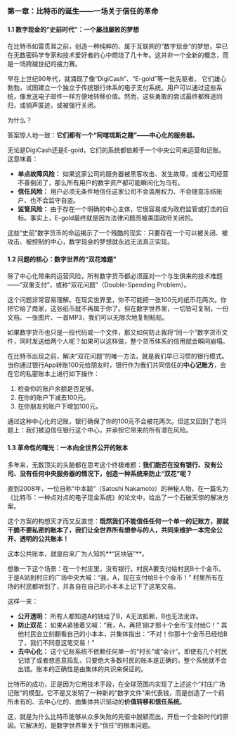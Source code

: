 ### **第一章：比特币的诞生——一场关于信任的革命**

#### **1.1 数字现金的“史前时代”：一个屡战屡败的梦想**

在比特币如雷贯耳之前，创造一种纯粹的、属于互联网的“数字现金”的梦想，早已在无数密码学专家和技术爱好者的心中燃烧了几十年。这并非一个全新的概念，而是一场跨越世纪的接力赛。

早在上世纪90年代，就涌现了像“DigiCash”、“E-gold”等一批先驱者。 它们雄心勃勃，试图建立一个独立于传统银行体系的电子支付系统。用户可以通过这些系统，像发送电子邮件一样方便地转移价值。然而，这些勇敢的尝试最终都殊途同归，或销声匿迹，或被强行关闭。

为什么？

答案惊人地一致：**它们都有一个“阿喀琉斯之踵”——中心化的服务器。**

无论是DigiCash还是E-gold，它们的系统都依赖于一个中央公司来运营和记账。 这意味着：
*   **单点故障风险：** 如果这家公司的服务器被黑客攻击、发生故障，或者公司经营不善倒闭了，那么所有用户的数字资产都可能瞬间化为乌有。
*   **信任风险：** 用户必须无条件地信任这家公司不会滥用权力、不会随意冻结账户、也不会监守自盗。
*   **监管风险：** 由于存在一个明确的中心主体，它很容易成为政府监管或打击的目标。事实上，E-gold最终就是因为法律问题而被美国政府关闭的。

这些“史前”数字货币的命运揭示了一个残酷的现实：只要存在一个可以被关闭、被攻击、被控制的中心，数字现金的梦想就永远无法真正实现。

#### **1.2 问题的核心：数字世界的“双花难题”**

除了中心化带来的运营风险，所有数字货币都必须面对一个与生俱来的技术难题——“双重支付”，或称“双花问题”（Double-Spending Problem）。

这个问题非常容易理解。在现实世界里，你不可能把一张100元的纸币花两次。你把它给了商家，这张纸币就不再属于你了。但在数字世界里，一切皆可复制。一份文档、一张图片、一首MP3，我们可以无限次地复制粘贴。

如果数字货币也只是一段代码或一个文件，那又如何防止我将“同一个”数字货币文件，同时发送给两个人呢？如果可以这样做，整个货币体系的信用就会瞬间崩塌。

在比特币出现之前，解决“双花问题”的唯一方法，就是我们早已习惯的银行模式。当你通过银行App转账100元给朋友时，银行作为我们共同信任的**中心记账方**，会在它的私密账本上进行如下操作：
1.  检查你的账户余额是否足够。
2.  在你的账户下减去100元。
3.  在你朋友的账户下增加100元。

通过这种中心化的记账，银行确保了你的100元不会被花两次。但这又回到了老问题上：我们被迫信任银行这个中心，并承担它带来的所有潜在风险。

#### **1.3 革命性的曙光：一本向全世界公开的账本**

多年来，无数顶尖的头脑都在思考这个终极难题：**我们能否在没有银行、没有公司、没有任何中央服务器的情况下，创造一种系统来防止“双花”呢？**

直到2008年，一位自称“中本聪”（Satoshi Nakamoto）的神秘人物，在一篇名为《比特币：一种点对点的电子现金系统》的论文中，给出了一个石破天惊的解决方案。

这个方案的构想天才而又反直觉：**既然我们不能信任任何一个单一的记账方，那就干脆不要私密的账本了，我们让全世界所有想参与的人，共同来维护一本完全公开、透明的公共账本！**

这本公共账本，就是后来广为人知的**“区块链”**。

想象一下这个场景：在一个村庄里，没有银行。村民A要支付给村民B十个金币。于是A站到村庄的广场中央大喊：“我，A，现在支付给B十个金币！” 村里所有在场的村民都听到了，并各自在自己的小本本上记下了这笔交易。

这样一来：
*   **公开透明：** 所有人都知道A的钱给了B，A无法抵赖，B也无法讹诈。
*   **防止双花：** 如果A紧接着又喊：“我，A，再把‘刚才那十个金币’支付给C！” 其他村民会立刻翻看自己的小本本，并集体指出：“不对！你那十个金币已经给B了，我们不同意这笔交易！”
*   **去中心化：** 这个记账系统不依赖任何单一的“村长”或“会计”。即使有几个村民记错了或者想恶意捣乱，只要绝大多数村民的账本是正确的，整个系统就不会出错。账本的正确性是由集体的共识来保证的。

比特币的成功，正是因为它用技术手段，在全球范围内实现了上述这个“村庄广场记账”的模型。它不是又发明了一种新的“数字文件”来代表钱，而是创造了一个前所未有的、去中心化的、由集体共识驱动的**价值转移和信任系统**。

这，就是为什么比特币能够从众多失败的先驱中脱颖而出，开启一个全新时代的原因。它解决的，是数字世界里关于“信任”的根本问题。
